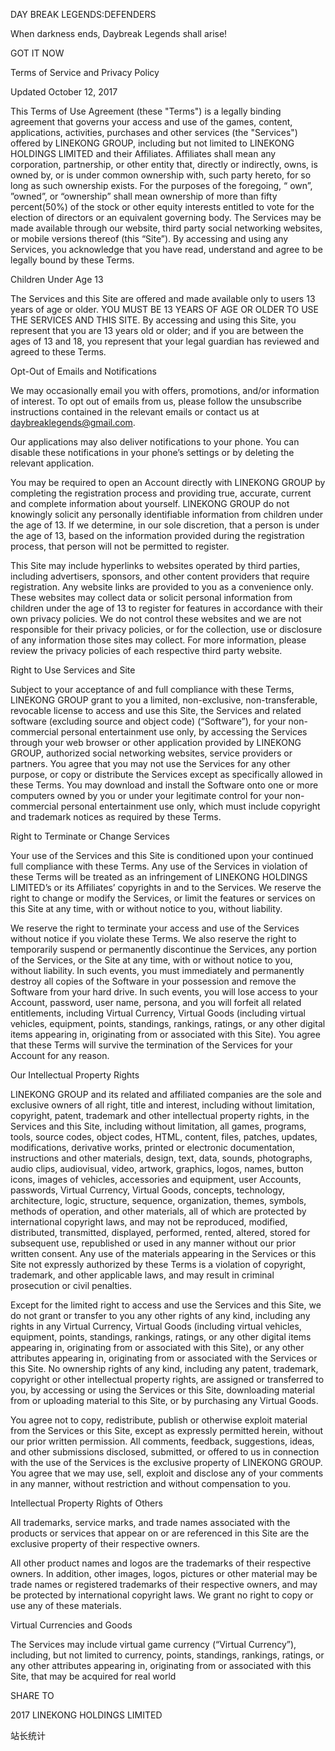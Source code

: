 DAY BREAK LEGENDS:DEFENDERS

When darkness ends, Daybreak Legends shall arise!

GOT IT NOW

Terms of Service and Privacy Policy

Updated October 12, 2017

This Terms of Use Agreement (these "Terms") is a legally binding agreement
that governs your access and use of the games, content, applications,
activities, purchases and other services (the "Services") offered by LINEKONG
GROUP, including but not limited to LINEKONG HOLDINGS LIMITED and their
Affiliates. Affiliates shall mean any corporation, partnership, or other
entity that, directly or indirectly, owns, is owned by, or is under common
ownership with, such party hereto, for so long as such ownership exists. For
the purposes of the foregoing, “ own”, ”owned”, or “ownership” shall mean
ownership of more than fifty percent(50%) of the stock or other equity
interests entitled to vote for the election of directors or an equivalent
governing body. The Services may be made available through our website, third
party social networking websites, or mobile versions thereof (this “Site”). By
accessing and using any Services, you acknowledge that you have read,
understand and agree to be legally bound by these Terms.

Children Under Age 13

The Services and this Site are offered and made available only to users 13
years of age or older. YOU MUST BE 13 YEARS OF AGE OR OLDER TO USE THE
SERVICES AND THIS SITE. By accessing and using this Site, you represent that
you are 13 years old or older; and if you are between the ages of 13 and 18,
you represent that your legal guardian has reviewed and agreed to these Terms.

Opt-Out of Emails and Notifications

We may occasionally email you with offers, promotions, and/or information of
interest. To opt out of emails from us, please follow the unsubscribe
instructions contained in the relevant emails or contact us at
daybreaklegends@gmail.com.

Our applications may also deliver notifications to your phone. You can disable
these notifications in your phone’s settings or by deleting the relevant
application.

You may be required to open an Account directly with LINEKONG GROUP by
completing the registration process and providing true, accurate, current and
complete information about yourself. LINEKONG GROUP do not knowingly solicit
any personally identifiable information from children under the age of 13. If
we determine, in our sole discretion, that a person is under the age of 13,
based on the information provided during the registration process, that person
will not be permitted to register.

This Site may include hyperlinks to websites operated by third parties,
including advertisers, sponsors, and other content providers that require
registration. Any website links are provided to you as a convenience only.
These websites may collect data or solicit personal information from children
under the age of 13 to register for features in accordance with their own
privacy policies. We do not control these websites and we are not responsible
for their privacy policies, or for the collection, use or disclosure of any
information those sites may collect. For more information, please review the
privacy policies of each respective third party website.

Right to Use Services and Site

Subject to your acceptance of and full compliance with these Terms, LINEKONG
GROUP grant to you a limited, non-exclusive, non-transferable, revocable
license to access and use this Site, the Services and related software
(excluding source and object code) (“Software”), for your non-commercial
personal entertainment use only, by accessing the Services through your web
browser or other application provided by LINEKONG GROUP, authorized social
networking websites, service providers or partners. You agree that you may not
use the Services for any other purpose, or copy or distribute the Services
except as specifically allowed in these Terms. You may download and install
the Software onto one or more computers owned by you or under your legitimate
control for your non-commercial personal entertainment use only, which must
include copyright and trademark notices as required by these Terms.

Right to Terminate or Change Services

Your use of the Services and this Site is conditioned upon your continued full
compliance with these Terms. Any use of the Services in violation of these
Terms will be treated as an infringement of LINEKONG HOLDINGS LIMITED’s or its
Affiliates’ copyrights in and to the Services. We reserve the right to change
or modify the Services, or limit the features or services on this Site at any
time, with or without notice to you, without liability.

We reserve the right to terminate your access and use of the Services without
notice if you violate these Terms. We also reserve the right to temporarily
suspend or permanently discontinue the Services, any portion of the Services,
or the Site at any time, with or without notice to you, without liability. In
such events, you must immediately and permanently destroy all copies of the
Software in your possession and remove the Software from your hard drive. In
such events, you will lose access to your Account, password, user name,
persona, and you will forfeit all related entitlements, including Virtual
Currency, Virtual Goods (including virtual vehicles, equipment, points,
standings, rankings, ratings, or any other digital items appearing in,
originating from or associated with this Site). You agree that these Terms
will survive the termination of the Services for your Account for any reason.

Our Intellectual Property Rights

LINEKONG GROUP and its related and affiliated companies are the sole and
exclusive owners of all right, title and interest, including without
limitation, copyright, patent, trademark and other intellectual property
rights, in the Services and this Site, including without limitation, all
games, programs, tools, source codes, object codes, HTML, content, files,
patches, updates, modifications, derivative works, printed or electronic
documentation, instructions and other materials, design, text, data, sounds,
photographs, audio clips, audiovisual, video, artwork, graphics, logos, names,
button icons, images of vehicles, accessories and equipment, user Accounts,
passwords, Virtual Currency, Virtual Goods, concepts, technology,
architecture, logic, structure, sequence, organization, themes, symbols,
methods of operation, and other materials, all of which are protected by
international copyright laws, and may not be reproduced, modified,
distributed, transmitted, displayed, performed, rented, altered, stored for
subsequent use, republished or used in any manner without our prior written
consent. Any use of the materials appearing in the Services or this Site not
expressly authorized by these Terms is a violation of copyright, trademark,
and other applicable laws, and may result in criminal prosecution or civil
penalties.

Except for the limited right to access and use the Services and this Site, we
do not grant or transfer to you any other rights of any kind, including any
rights in any Virtual Currency, Virtual Goods (including virtual vehicles,
equipment, points, standings, rankings, ratings, or any other digital items
appearing in, originating from or associated with this Site), or any other
attributes appearing in, originating from or associated with the Services or
this Site. No ownership rights of any kind, including any patent, trademark,
copyright or other intellectual property rights, are assigned or transferred
to you, by accessing or using the Services or this Site, downloading material
from or uploading material to this Site, or by purchasing any Virtual Goods.

You agree not to copy, redistribute, publish or otherwise exploit material
from the Services or this Site, except as expressly permitted herein, without
our prior written permission. All comments, feedback, suggestions, ideas, and
other submissions disclosed, submitted, or offered to us in connection with
the use of the Services is the exclusive property of LINEKONG GROUP. You agree
that we may use, sell, exploit and disclose any of your comments in any
manner, without restriction and without compensation to you.

Intellectual Property Rights of Others

All trademarks, service marks, and trade names associated with the products or
services that appear on or are referenced in this Site are the exclusive
property of their respective owners.

All other product names and logos are the trademarks of their respective
owners. In addition, other images, logos, pictures or other material may be
trade names or registered trademarks of their respective owners, and may be
protected by international copyright laws. We grant no right to copy or use
any of these materials.

Virtual Currencies and Goods

The Services may include virtual game currency (“Virtual Currency”),
including, but not limited to currency, points, standings, rankings, ratings,
or any other attributes appearing in, originating from or associated with this
Site, that may be acquired for real world

SHARE TO

2017 LINEKONG HOLDINGS LIMITED

站长统计

